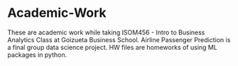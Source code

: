 # Academic-Work
These are academic work while taking ISOM456 - Intro to Business Analytics Class at Goizueta Business School.
Airline Passenger Prediction is a final group data science project. 
HW files are homeworks of using ML packages in python.
